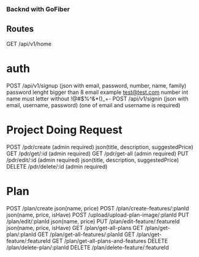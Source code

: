 ### Backnd with GoFiber

## Routes
GET /api/v1/home

# auth
POST /api/v1/signup (json with email, password, number, name, family)
    password lenght bigger than 8
    email example test@test.com
    number int
    name must letter without !@#$%^&*()_+-
POST /api/v1/signin (json with email, username, password) (one of email and username is required)

# Project Doing Request
POST /pdr/create        (admin required)    json(title, description, suggestedPrice)
GET /pdr/get/:id        (admin required)
GET /pdr/get-all        (admin required)
PUT /pdr/edit/:id       (admin required)    json(title, description, suggestedPrice)
DELETE /pdr/delete/:id  (admin required)

# Plan
POST /plan/create                       json(name, price)
POST /plan/create-features/:planId      json(name, price, isHave)
POST /upload/upload-plan-image/:planId
PUT /plan/edit/:planId                  json(name, price)
PUT	/plan/edit-feature/:featureId       json(name, price, isHave)
GET	/plan/get-all-plans
GET	/plan/get-plan/:planId
GET	/plan/get-all-features/:planId
GET	/plan/get-feature/:featureId
GET /plan/get-all-plans-and-features
DELETE /plan/delete-plan/:planId
DELETE /plan/delete-feature/:featureId